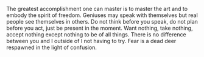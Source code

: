 The greatest accomplishment one can master is to master the art and to embody the spirit of freedom.
Geniuses may speak with themselves but real people see themselves in others.
Do not think before you speak, do not plan before you act, just be present in the moment.
Want nothing, take nothing, accept nothing except nothing to be of all things.
There is no difference between you and I outside of I not having to try.
Fear is a dead deer respawned in the light of confusion.
